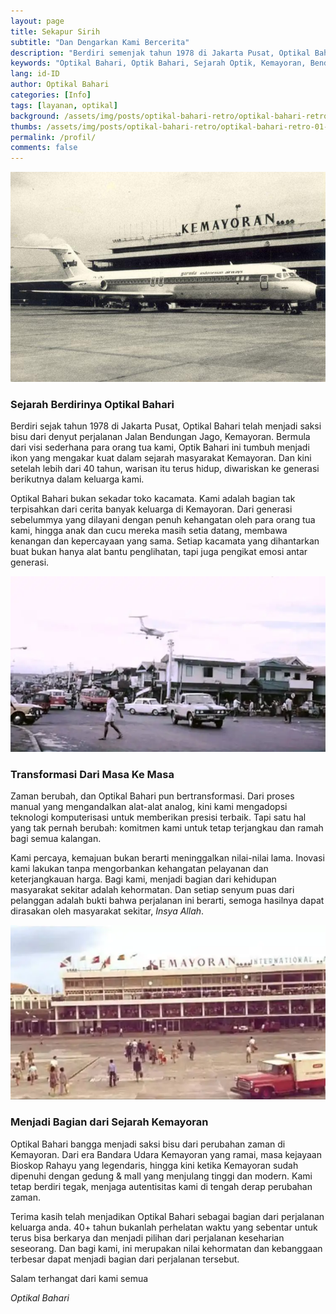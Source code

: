 ```yaml
---
layout: page
title: Sekapur Sirih
subtitle: "Dan Dengarkan Kami Bercerita"
description: "Berdiri semenjak tahun 1978 di Jakarta Pusat, Optikal Bahari merupakan salah satu icon yang tidak terpisahkan dari sejarah Jalan Bendungan Jago di Kemayoran. Optikal Bahari pertama di dirikan oleh para orang tua kami 40 tahun yang telah lalu, dan sekarang telah diteruskan ke generasi selanjutnya dikeluarga kami."
keywords: "Optikal Bahari, Optik Bahari, Sejarah Optik, Kemayoran, Bendungan Jago, Benjo"
lang: id-ID
author: Optikal Bahari
categories: [Info]
tags: [layanan, optikal]
background: /assets/img/posts/optikal-bahari-retro/optikal-bahari-retro-01.webp
thumbs: /assets/img/posts/optikal-bahari-retro/optikal-bahari-retro-01-min.webp
permalink: /profil/
comments: false
---
```


<div class="card shadow p-3 bg-white mb-5">
  <img
    src="/assets/img/profil/bandar-udara-kemayoran.jpeg"
    class="card-img-top"
    alt="bandar-udara-kemayoran">
  <div class="card-body">
    <h3 class="card-title">Sejarah Berdirinya Optikal Bahari</h3>
    <p class="card-text text-left">
      Berdiri sejak tahun 1978 di Jakarta Pusat, Optikal Bahari telah menjadi saksi bisu dari denyut perjalanan Jalan Bendungan Jago, Kemayoran. Bermula dari visi sederhana para orang tua kami, Optik Bahari ini tumbuh menjadi ikon yang mengakar kuat dalam sejarah masyarakat Kemayoran. Dan kini setelah lebih dari 40 tahun, warisan itu terus hidup, diwariskan ke generasi berikutnya dalam keluarga kami.
    </p>
    <p class="card-text text-left">
      Optikal Bahari bukan sekadar toko kacamata. Kami adalah bagian tak terpisahkan dari cerita banyak keluarga di Kemayoran. Dari generasi sebelummya yang dilayani dengan penuh kehangatan oleh para orang tua kami, hingga anak dan cucu mereka masih setia datang, membawa kenangan dan kepercayaan yang sama. Setiap kacamata yang dihantarkan buat bukan hanya alat bantu penglihatan, tapi juga pengikat emosi antar generasi.
    </p>
  </div>
</div>

<div class="card shadow p-3 bg-white mb-5">
  <img
    src="/assets/img/profil/jalan-h-jiung.webp"
    class="card-img-top"
    title="jalan-h-jiung"
    alt="jalan h jiung">
  <div class="card-body">
    <h3 class="card-title">Transformasi Dari Masa Ke Masa</h3>
    <p class="card-text text-left">
      Zaman berubah, dan Optikal Bahari pun bertransformasi. Dari proses manual yang mengandalkan alat-alat analog, kini kami mengadopsi teknologi komputerisasi untuk memberikan presisi terbaik. Tapi satu hal yang tak pernah berubah: komitmen kami untuk tetap terjangkau dan ramah bagi semua kalangan.
    </p>
    <p class="card-text text-left">
      Kami percaya, kemajuan bukan berarti meninggalkan nilai-nilai lama. Inovasi kami lakukan tanpa mengorbankan kehangatan pelayanan dan keterjangkauan harga. Bagi kami, menjadi bagian dari kehidupan masyarakat sekitar adalah kehormatan. Dan setiap senyum puas dari pelanggan adalah bukti bahwa perjalanan ini berarti, semoga hasilnya dapat dirasakan oleh masyarakat sekitar, <em>Insya Allah</em>.
    </p>
  </div>
</div>

<div class="card shadow p-3 bg-white mb-5">
  <img
    src="/assets/img/profil/bandar-udara-kemayoran-80an.webp"
    class="card-img-top"
    title="bandar-udara-kemayoran-80an"
    alt="bandar-udara-kemayoran-80an.webp">
  <div class="card-body">
    <h3 class="card-title">Menjadi Bagian dari Sejarah Kemayoran</h3>
    <p class="card-text text-left">
      Optikal Bahari bangga menjadi saksi bisu dari perubahan zaman di Kemayoran. Dari era Bandara Udara Kemayoran yang ramai, masa kejayaan Bioskop Rahayu yang legendaris, hingga kini ketika Kemayoran sudah dipenuhi dengan gedung & mall yang menjulang tinggi dan modern. Kami tetap berdiri tegak, menjaga autentisitas kami di tengah derap perubahan zaman.
    </p>
    <p class="card-text text-left">
      Terima kasih telah menjadikan Optikal Bahari sebagai bagian dari perjalanan keluarga anda. 40+ tahun bukanlah perhelatan waktu yang sebentar untuk terus bisa berkarya dan menjadi pilihan dari perjalanan keseharian seseorang. Dan bagi kami, ini merupakan nilai kehormatan dan kebanggaan terbesar dapat menjadi bagian dari perjalanan tersebut.
    </p>
    <p class="card-text text-left">Salam terhangat dari kami semua</p>
    <em>Optikal Bahari</em>
  </div>
</div>
